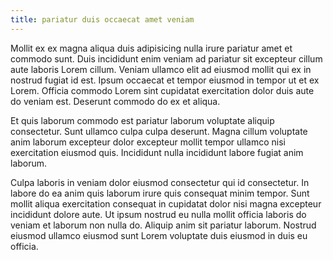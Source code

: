 ```yaml
---
title: pariatur duis occaecat amet veniam
---
```


Mollit ex ex magna aliqua duis adipisicing nulla irure pariatur amet et commodo sunt. Duis incididunt enim veniam ad pariatur sit excepteur cillum aute laboris Lorem cillum. Veniam ullamco elit ad eiusmod mollit qui ex in nostrud fugiat id est. Ipsum occaecat et tempor eiusmod in tempor ut et ex Lorem. Officia commodo Lorem sint cupidatat exercitation dolor duis aute do veniam est. Deserunt commodo do ex et aliqua.

Et quis laborum commodo est pariatur laborum voluptate aliquip consectetur. Sunt ullamco culpa culpa deserunt. Magna cillum voluptate anim laborum excepteur dolor excepteur mollit tempor ullamco nisi exercitation eiusmod quis. Incididunt nulla incididunt labore fugiat anim laborum.

Culpa laboris in veniam dolor eiusmod consectetur qui id consectetur. In labore do ea anim quis laborum irure quis consequat minim tempor. Sunt mollit aliqua exercitation consequat in cupidatat dolor nisi magna excepteur incididunt dolore aute. Ut ipsum nostrud eu nulla mollit officia laboris do veniam et laborum non nulla do. Aliquip anim sit pariatur laborum. Nostrud eiusmod ullamco eiusmod sunt Lorem voluptate duis eiusmod in duis eu officia.